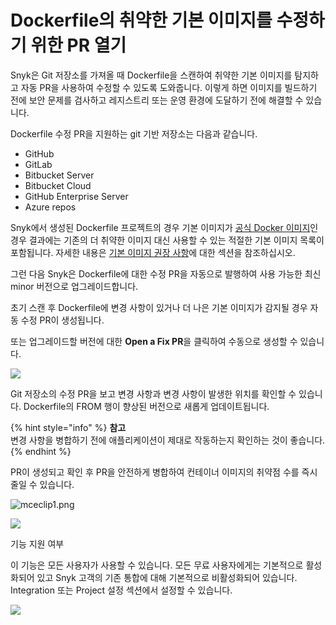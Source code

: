 # Dockerfile의 취약한 기본 이미지를 수정하기 위한 PR 열기

Snyk은 Git 저장소를 가져올 때 Dockerfile을 스캔하여 취약한 기본 이미지를 탐지하고 자동 PR을 사용하여 수정할 수 있도록 도와줍니다. 이렇게 하면 이미지를 빌드하기 전에 보안 문제를 검사하고 레지스트리 또는 운영 환경에 도달하기 전에 해결할 수 있습니다.

Dockerfile 수정 PR을 지원하는 git 기반 저장소는 다음과 같습니다.

* GitHub
* GitLab
* Bitbucket Server
* Bitbucket Cloud
* GitHub Enterprise Server
* Azure repos

Snyk에서 생성된 Dockerfile 프로젝트의 경우 기본 이미지가 [공식 Docker 이미지](https://docs.docker.com/docker-hub/official\_images/)인 경우 결과에는 기존의 더 취약한 이미지 대신 사용할 수 있는 적절한 기본 이미지 목록이 포함됩니다. 자세한 내용은 [기본 이미지 권장 사항](https://docs.snyk.io/snyk-container/getting-around-the-snyk-container-ui/analysis-and-remediation-for-your-images-from-the-snyk-app)에 대한 섹션을 참조하십시오.

그런 다음 Snyk은 Dockerfile에 대한 수정 PR을 자동으로 발행하여 사용 가능한 최신 minor 버전으로 업그레이드합니다.

초기 스캔 후 Dockerfile에 변경 사항이 있거나 더 나은 기본 이미지가 감지될 경우 자동 수정 PR이 생성됩니다.

또는 업그레이드할 버전에 대한 **Open a Fix PR**을 클릭하여 수동으로 생성할 수 있습니다.

![](../../../.gitbook/assets/mceclip0-6-.png)

Git 저장소의 수정 PR을 보고 변경 사항과 변경 사항이 발생한 위치를 확인할 수 있습니다. Dockerfile의 FROM 행이 향상된 버전으로 새롭게 업데이트됩니다.

{% hint style="info" %}
**참고**\
변경 사항을 병합하기 전에 애플리케이션이 제대로 작동하는지 확인하는 것이 좋습니다.
{% endhint %}

PR이 생성되고 확인 후 PR을 안전하게 병합하여 컨테이너 이미지의 취약점 수를 즉시 줄일 수 있습니다.

![mceclip1.png](../../../.gitbook/assets/mceclip1-1-.png)

![](../../../.gitbook/assets/mceclip2.png)

기능 지원 여부

이 기능은 모든 사용자가 사용할 수 있습니다. 모든 무료 사용자에게는 기본적으로 활성화되어 있고 Snyk 고객의 기존 통합에 대해 기본적으로 비활성화되어 있습니다. Integration 또는 Project 설정 섹션에서 설정할 수 있습니다.

![](../../../.gitbook/assets/auto-detect-dockerfiles.png)
